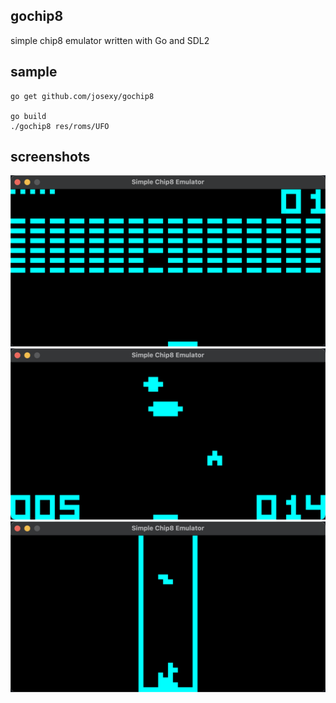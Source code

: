 ## gochip8
simple chip8 emulator written with Go and SDL2

## sample
```shell
go get github.com/josexy/gochip8

go build
./gochip8 res/roms/UFO
```

## screenshots
![1](https://github.com/josexy/gochip8/blob/main/screenshots/1.png)
![2](https://github.com/josexy/gochip8/blob/main/screenshots/2.png)
![3](https://github.com/josexy/gochip8/blob/main/screenshots/3.png)